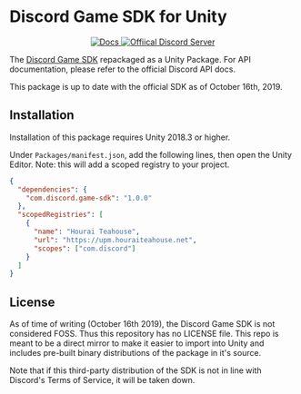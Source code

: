 # Discord Game SDK for Unity

<p align="center">
    <a href="https://discordapp.com/developers/docs/game-sdk/sdk-starter-guide">
        <img src="https://img.shields.io/badge/docs-passing-brightgreen.svg" alt="Docs">
    </a>
    <a href="https://discord.gg/discord-gamesdk">
        <img src="https://discordapp.com/api/guilds/151219753434742784/widget.png" alt="Offiical Discord Server">
    </a>
</p>

The [Discord Game SDK](https://discordapp.com/developers/docs/game-sdk/sdk-starter-guide)
repackaged as a Unity Package. For API documentation, please refer to the
official Discord API docs.

This package is up to date with the official SDK as of October 16th, 2019.

## Installation

Installation of this package requires Unity 2018.3 or higher.

Under `Packages/manifest.json`, add the following lines, then open the Unity
Editor. Note: this will add a scoped registry to your project.

```json
{
  "dependencies": {
    "com.discord.game-sdk": "1.0.0"
  },
  "scopedRegistries": [
    {
      "name": "Hourai Teahouse",
      "url": "https://upm.houraiteahouse.net",
      "scopes": ["com.discord"]
    }
  ]
}
```

## License

As of time of writing (October 16th 2019), the Discord Game SDK is not considered
FOSS.  Thus this repository has no LICENSE file.  This repo is meant to be a
direct mirror to make it easier to import into Unity and includes pre-built
binary distributions of the package in it's source.

Note that if this third-party distribution of the SDK is not in line with
Discord's Terms of Service, it will be taken down.
